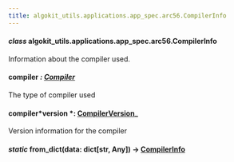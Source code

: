 ```yaml
---
title: algokit_utils.applications.app_spec.arc56.CompilerInfo
---
```


#### _class_ algokit_utils.applications.app_spec.arc56.CompilerInfo

Information about the compiler used.

#### compiler _: [Compiler](#algokit_utils.applications.app_spec.arc56.Compiler)_

The type of compiler used

#### compiler*version *: [CompilerVersion](#algokit_utils.applications.app_spec.arc56.CompilerVersion)\_

Version information for the compiler

#### _static_ from_dict(data: dict[str, Any]) → [CompilerInfo](#algokit_utils.applications.app_spec.arc56.CompilerInfo)
